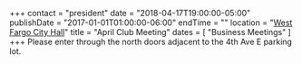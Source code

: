 +++
contact = "president"
date = "2018-04-17T19:00:00-05:00"
publishDate = "2017-01-01T01:00:00-06:00"
endTime = ""
location = "[West Fargo City Hall](/places/west-fargo-city-hall/)"
title = "April Club Meeting"
dates = [ "Business Meetings" ]
+++
Please enter through the north
doors adjacent to the 4th Ave E parking lot.
